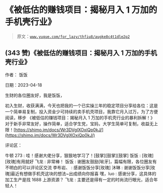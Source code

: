 # 《被低估的赚钱项目：揭秘月入 1 万加的手机壳行业》

> 原文：[`www.yuque.com/for_lazy/thfiu8/augke8c4t1dle2p2`](https://www.yuque.com/for_lazy/thfiu8/augke8c4t1dle2p2)



## (343 赞)《被低估的赚钱项目：揭秘月入 1 万加的手机壳行业》 

作者： 饭饭 

日期：2023-04-18 

生财的各位圈友好，我是饭饭， 

初入生财，收获满满，今天也把我的一个已实操三年的稳定项目分享给各位：这是一个简单易复制，投入资金少可持续的卖手机壳项目，我靠它月入过万，为了方便阅读，移步 《被低估的赚钱项目：揭秘月入 1 万加的手机壳行业的暴利拆解！》对于新手非常友好，操作简单，适合学生党，宝妈，大学生简单可复制，收益无上限！[https://shimo.im/docs/Wr3DVglXOxiQp0kJ/](https://shimo.im/docs/Wr3DVglXOxiQp0kJ/) 

评论区： 

牛顿 273 : 哇！感谢大佬分享，狠狠地学习了！[鼓掌][鼓掌][鼓掌] 饭饭 : [玫瑰][玫瑰]有用就好 飞龙 : 非常棒！ 饭饭 : 谢圈友鼓励[呲牙]，篇幅有限，各位圈友有不明白的可以评论区交流 李布岩、 : 感谢饭饭分享[玫瑰] 沐琳 : 谢谢饭饭分享[玫瑰]最近有想做手机壳这块的想法~出成绩向你报喜 嘿，luo : 感谢分享，这具体的加工生产是找 1688 上游资源？ 飞龙 : 主要还是得有一定的时尚流行眼光，适合年轻人！